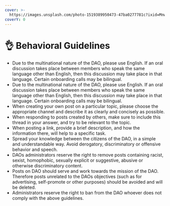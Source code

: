 ```yaml
---
cover: >-
  https://images.unsplash.com/photo-1519389950473-47ba0277781c?ixid=MnwxMjA3fDB8MHxwaG90by1wYWdlfHx8fGVufDB8fHx8&ixlib=rb-1.2.1&auto=format&fit=crop&w=2970&q=80
coverY: 0
---
```


# 👌 Behavioral Guidelines

* Due to the multinational nature of the DAO, please use English. If an oral discussion takes place between members who speak the same language other than English, then this discussion may take place in that language. Certain onboarding calls may be bilingual.&#x20;
* Due to the multinational nature of the DAO, please use English. If an oral discussion takes place between members who speak the same language other than English, then this discussion may take place in that language. Certain onboarding calls may be bilingual.&#x20;
* When creating your own post on a particular topic, please choose the appropriate channel and describe it as clearly and concisely as possible.&#x20;
* When responding to posts created by others, make sure to include this thread in your answer, and try to be relevant to the topic.&#x20;
* When posting a link, provide a brief description, and how the information there, will help to a specific task.&#x20;
* Spread your knowledge between the citizens of the DAO, in a simple and understandable way. Avoid derogatory, discriminatory or offensive behavior and speech.
* DAOs administrators reserve the right to remove posts containing racist, sexist, homophobic, sexually explicit or suggestive, abusive or otherwise discriminatory content.&#x20;
* Posts on DAO should serve and work towards the mission of the DAO. Therefore posts unrelated to the DAOs objectives (such as for advertising, self-promote or other purposes) should be avoided and will be deleted.
* Administrators reserve the right to ban from the DAO whoever does not comply with the above guidelines.
